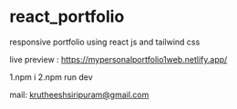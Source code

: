 # react_portfolio
responsive portfolio using react js and tailwind css

live preview : https://mypersonalportfolio1web.netlify.app/

1.npm i
2.npm run dev

mail: krutheeshsiripuram@gmail.com


